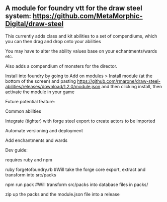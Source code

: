 ## A module for foundry vtt for the draw steel system: https://github.com/MetaMorphic-Digital/draw-steel

This currently adds class and kit abilities to a set of compendiums, which you can then drag and drop onto your abilities

You may have to alter the ability values base on your echantments/wards etc.

Also adds a compendium of monsters for the director.

Install into foundry by going to Add on modules > Install module (at the bottom of the screen) and pasting https://github.com/rmarone/draw-steel-abilities/releases/download/1.2.0/module.json and then clicking install, then activate the module in your game

Future potential feature:

Common abilities

Integrate (tighter) with forge steel export to create actors to be imported

Automate versioning and deployment

Add enchantments and wards

Dev guide:

requires ruby and npm

ruby forgetofoundry.rb  #Will take the forge core export, extract and transform into src/packs

npm run pack  #Will transform src/packs into database files in packs/

zip up the packs and the module.json file into a release
